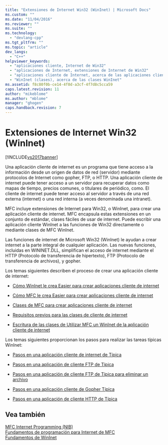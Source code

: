 ```yaml
---
title: "Extensiones de Internet Win32 (WinInet) | Microsoft Docs"
ms.custom: ""
ms.date: "11/04/2016"
ms.reviewer: ""
ms.suite: ""
ms.technology: 
  - "devlang-cpp"
ms.tgt_pltfrm: ""
ms.topic: "article"
dev_langs: 
  - "C++"
helpviewer_keywords: 
  - "aplicaciones cliente, Internet de Win32"
  - "aplicaciones de Internet, extensiones de Internet de Win32"
  - "aplicaciones cliente de Internet, acerca de las aplicaciones cliente de Internet"
  - "WinInet (clases), acerca de las clases WinInet"
ms.assetid: f8c80f0b-ce14-4f0d-a3cf-4f7d8c5cca59
caps.latest.revision: 11
author: "mikeblome"
ms.author: "mblome"
manager: "ghogen"
caps.handback.revision: 7
---
```

# Extensiones de Internet Win32 (WinInet)
[!INCLUDE[vs2017banner](../assembler/inline/includes/vs2017banner.md)]

Una aplicación cliente de internet es un programa que tiene acceso a la información desde un origen de datos de red \(servidor\) mediante protocolos de Internet como gopher, FTP, o HTTP.  Una aplicación cliente de internet puede tener acceso a un servidor para recuperar datos como mapas de tiempo, precios comunes, o titulares de periódico, como.  El cliente de internet puede tener acceso al servidor a través de una red externa \(internet\) o una red interna \(a veces denominada una intranet\).  
  
 MFC incluye extensiones de Internet para Win32, o WinInet, para crear una aplicación cliente de internet.  MFC encapsula estas extensiones en un conjunto de estándar, clases fáciles de usar de internet.  Puede escribir una aplicación cliente WinInet a las funciones de Win32 directamente o mediante clases de MFC WinInet.  
  
 Las funciones de internet de Microsoft Win32 \(WinInet\) le ayudan a crear internet a la parte integral de cualquier aplicación.  Las nuevas funciones, incluidas en WININET.DLL, simplifican el acceso de internet mediante el HTTP \(Protocolo de transferencia de hipertexto\), FTP \(Protocolo de transferencia de archivos\), y gopher.  
  
 Los temas siguientes describen el proceso de crear una aplicación cliente de internet:  
  
-   [Cómo WinInet le crea Easier para crear aplicaciones cliente de internet](../mfc/how-wininet-makes-it-easier-to-create-internet-client-applications.md)  
  
-   [Cómo MFC le crea Easier para crear aplicaciones cliente de internet](../mfc/how-mfc-makes-it-easier-to-create-internet-client-applications.md)  
  
-   [Clases de MFC para crear aplicaciones cliente de internet](../mfc/mfc-classes-for-creating-internet-client-applications.md)  
  
-   [Requisitos previos para las clases de cliente de internet](../mfc/prerequisites-for-internet-client-classes.md)  
  
-   [Escritura de las clases de Utilizar MFC un WinInet de la aplicación cliente de internet](../mfc/writing-an-internet-client-application-using-mfc-wininet-classes.md)  
  
 Los temas siguientes proporcionan los pasos para realizar las tareas típicas WinInet:  
  
-   [Pasos en una aplicación cliente de internet de Típica](../mfc/steps-in-a-typical-internet-client-application.md)  
  
-   [Pasos en una aplicación de cliente FTP de Típica](../mfc/steps-in-a-typical-ftp-client-application.md)  
  
-   [Pasos en una aplicación de cliente FTP de Típica para eliminar un archivo](../mfc/steps-in-a-typical-ftp-client-application-to-delete-a-file.md)  
  
-   [Pasos en una aplicación cliente de Gopher Típica](../mfc/steps-in-a-typical-gopher-client-application.md)  
  
-   [Pasos en una aplicación de cliente HTTP de Típica](../mfc/steps-in-a-typical-http-client-application.md)  
  
## Vea también  
 [MFC Internet Programming \(NIB\)](http://msdn.microsoft.com/es-es/0f7a1f3a-385b-4d56-a55b-0d766840c58a)   
 [Fundamentos de programación para Internet de MFC](../mfc/mfc-internet-programming-basics.md)   
 [Fundamentos de WinInet](../mfc/wininet-basics.md)